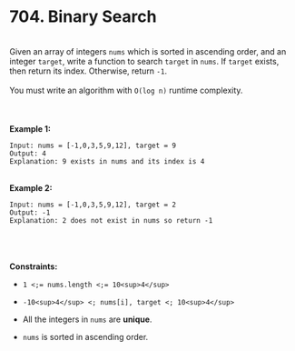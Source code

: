 # 704. Binary Search

<br />Given an array of integers `nums` which is sorted in ascending order, and an integer `target`, write a function to search `target` in `nums`. If `target` exists, then return its index. Otherwise, return `-1`.<br />
<br />You must write an algorithm with `O(log n)` runtime complexity.<br />
<br /> <br />
<br />**Example 1:**<br />
```
Input: nums = [-1,0,3,5,9,12], target = 9
Output: 4
Explanation: 9 exists in nums and its index is 4
```
<br />**Example 2:**<br />
```
Input: nums = [-1,0,3,5,9,12], target = 2
Output: -1
Explanation: 2 does not exist in nums so return -1
```
<br /> <br />
<br />**Constraints:**<br />

* `1 <;= nums.length <;= 10<sup>4</sup>`

* `-10<sup>4</sup> <; nums[i], target <; 10<sup>4</sup>`

* All the integers in `nums` are **unique**.

* `nums` is sorted in ascending order.